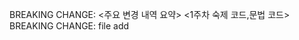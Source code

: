 BREAKING CHANGE: <주요 변경 내역 요약>
<BLANK LINE>
<1주차 숙제 코드,문법 코드>
<BLANK LINE>
<BLANK LINE>
BREAKING CHANGE: file add

    
    